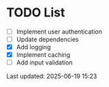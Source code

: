 # TODO List

- [ ] Implement user authentication
- [ ] Update dependencies
- [x] Add logging
- [x] Implement caching
- [ ] Add input validation

Last updated: 2025-06-19 15:23
